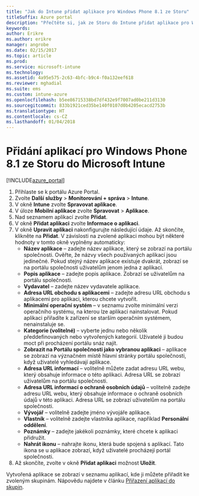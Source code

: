 ```yaml
---
title: "Jak do Intune přidat aplikace pro Windows Phone 8.1 ze Storu"
titleSuffix: Azure portal
description: "Přečtěte si, jak ze Storu do Intune přidat aplikace pro Windows Phone 8.1."
keywords: 
author: Erikre
ms.author: erikre
manager: angrobe
ms.date: 02/15/2017
ms.topic: article
ms.prod: 
ms.service: microsoft-intune
ms.technology: 
ms.assetid: 4a95e575-2c63-4bfc-b9c4-f0a132eef618
ms.reviewer: mghadial
ms.suite: ems
ms.custom: intune-azure
ms.openlocfilehash: b5ee86715338bd7df432e9f7007ad0be211d3130
ms.sourcegitcommit: 833b1921ced35be140f0107d0b4205ecacd2753b
ms.translationtype: HT
ms.contentlocale: cs-CZ
ms.lasthandoff: 01/04/2018
---
```

# <a name="how-to-add-windows-phone-81-store-apps-to-microsoft-intune"></a>Přidání aplikací pro Windows Phone 8.1 ze Storu do Microsoft Intune

[!INCLUDE[azure_portal](./includes/azure_portal.md)]


1. Přihlaste se k portálu Azure Portal.
2. Zvolte **Další služby** > **Monitorování + správa** > **Intune**.
3. V okně **Intune** zvolte **Spravovat aplikace**.
4. V úloze **Mobilní aplikace** zvolte **Spravovat** > **Aplikace**.
5. Nad seznamem aplikací zvolte **Přidat**.
6. V okně **Přidat aplikaci** zvolte **Informace o aplikaci**.
7. V okně **Upravit aplikaci** nakonfigurujte následující údaje. Až skončíte, klikněte na **Přidat**. V závislosti na zvolené aplikaci mohou být některé hodnoty v tomto okně vyplněny automaticky:
    - **Název aplikace** – zadejte název aplikace, který se zobrazí na portálu společnosti. Ověřte, že názvy všech používaných aplikací jsou jedinečné. Pokud stejný název aplikace existuje dvakrát, zobrazí se na portálu společnosti uživatelům jenom jedna z aplikací.
    - **Popis aplikace** – zadejte popis aplikace. Zobrazí se uživatelům na portálu společnosti.
    - **Vydavatel** – zadejte název vydavatele aplikace.
    - **Adresa URL obchodu s aplikacemi** – zadejte adresu URL obchodu s aplikacemi pro aplikaci, kterou chcete vytvořit.
    - **Minimální operační systém** – v seznamu zvolte minimální verzi operačního systému, na kterou lze aplikaci nainstalovat. Pokud aplikaci přiřadíte k zařízení se starším operačním systémem, nenainstaluje se.
    - **Kategorie (volitelné)** – vyberte jednu nebo několik předdefinovaných nebo vytvořených kategorií. Uživatelé ji budou moct při procházení portálu snáz najít.
    - **Zobrazit na Portálu společnosti jako vybranou aplikaci** – aplikace se zobrazí na význačném místě hlavní stránky portálu společnosti, když uživatelé vyhledávají aplikace.
    - **Adresa URL informací** – volitelně můžete zadat adresu URL webu, který obsahuje informace o této aplikaci. Adresa URL se zobrazí uživatelům na portálu společnosti.
    - **Adresa URL informací o ochraně osobních údajů** – volitelně zadejte adresu URL webu, který obsahuje informace o ochraně osobních údajů v této aplikaci. Adresa URL se zobrazí uživatelům na portálu společnosti.
    - **Vývojář** – volitelně zadejte jméno vývojáře aplikace.
    - **Vlastník** – volitelně zadejte vlastníka aplikace, například **Personální oddělení**.
    - **Poznámky** – zadejte jakékoli poznámky, které chcete k aplikaci přidružit.
    - **Nahrát ikonu** – nahrajte ikonu, která bude spojená s aplikací. Tato ikona se u aplikace zobrazí, když uživatelé procházejí portál společnosti.
8. Až skončíte, zvolte v okně **Přidat aplikaci** možnost **Uložit**.

Vytvořená aplikace se zobrazí v seznamu aplikací, kde ji můžete přiřadit ke zvoleným skupinám. Nápovědu najdete v článku [Přiřazení aplikací do skupin](apps-deploy.md).